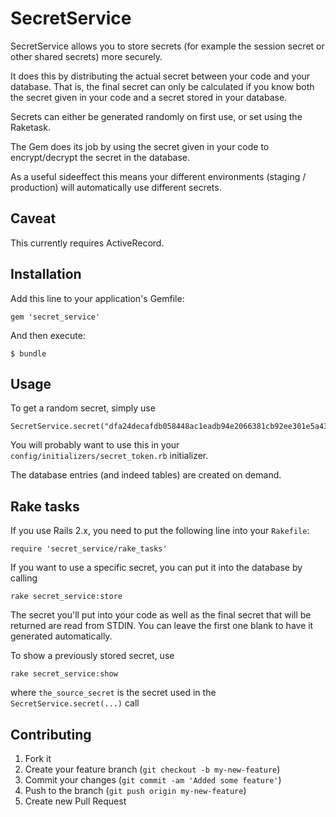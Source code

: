 # SecretService

SecretService allows you to store secrets (for example the session secret or other shared secrets) more securely.

It does this by distributing the actual secret between your code and your database. That is, the final secret can only be calculated if you know both the secret given in your code and a secret stored in your database.

Secrets can either be generated randomly on first use, or set using the Raketask.

The Gem does its job by using the secret given in your code to encrypt/decrypt the secret in the database.

As a useful sideeffect this means your different environments (staging / production) will automatically use different secrets.



## Caveat

This currently requires ActiveRecord.

## Installation

Add this line to your application's Gemfile:

    gem 'secret_service'

And then execute:

    $ bundle

## Usage

To get a random secret, simply use

    SecretService.secret("dfa24decafdb058448ac1eadb94e2066381cb92ee301e5a43d556555b61c7ea599e06be870e1d90c655c1b56cea172622d2b04a5e986faed42cbae684c5523c9")

You will probably want to use this in your `config/initializers/secret_token.rb` initializer.

The database entries (and indeed tables) are created on demand.


## Rake tasks

If you use Rails 2.x, you need to put the following line into your `Rakefile`:

    require 'secret_service/rake_tasks'

If you want to use a specific secret, you can put it into the database by calling

    rake secret_service:store

The secret you'll put into your code as well as the final secret that will be returned are read from STDIN. You can leave the first one blank to have it generated automatically.

To show a previously stored secret, use

    rake secret_service:show

where `the_source_secret` is the secret used in the `SecretService.secret(...)` call

## Contributing

1. Fork it
2. Create your feature branch (`git checkout -b my-new-feature`)
3. Commit your changes (`git commit -am 'Added some feature'`)
4. Push to the branch (`git push origin my-new-feature`)
5. Create new Pull Request
